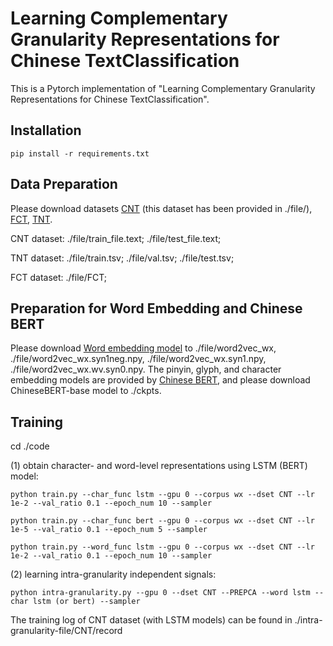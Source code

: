 # Learning Complementary Granularity Representations for Chinese TextClassification


This is a Pytorch implementation of "Learning Complementary Granularity Representations for Chinese TextClassification".


## Installation

`pip install -r requirements.txt`


## Data Preparation

Please download datasets [CNT](http://pan.baidu.com/s/1mgBTFOO) (this dataset has been provided in ./file/), [FCT](https://www.heywhale.com/mw/dataset/5d3a9c86cf76a600360edd04), [TNT](https://www.heywhale.com/mw/dataset/5dd645fca0cb22002c94e65d/file).

CNT dataset: ./file/train_file.text; ./file/test_file.text;

TNT dataset: ./file/train.tsv; ./file/val.tsv; ./file/test.tsv;

FCT dataset: ./file/FCT;

## Preparation for Word Embedding and Chinese BERT

Please download [Word embedding model](https://spaces.ac.cn/archives/4304) to ./file/word2vec_wx, ./file/word2vec_wx.syn1neg.npy, ./file/word2vec_wx.syn1.npy, ./file/word2vec_wx.wv.syn0.npy.
The pinyin, glyph, and character embedding models are provided by [Chinese BERT](https://arxiv.org/abs/2106.16038), and please download ChineseBERT-base model to ./ckpts.


## Training

cd ./code

(1) obtain character- and word-level representations using LSTM (BERT) model:

`python train.py --char_func lstm --gpu 0 --corpus wx --dset CNT --lr 1e-2 --val_ratio 0.1 --epoch_num 10 --sampler
 `
 
 `python train.py --char_func bert --gpu 0 --corpus wx --dset CNT --lr 1e-5 --val_ratio 0.1 --epoch_num 5 --sampler
 `
 
 `python train.py --word_func lstm --gpu 0 --corpus wx --dset CNT --lr 1e-2 --val_ratio 0.1 --epoch_num 10 --sampler
 `
 

(2) learning intra-granularity independent signals:

`python intra-granularity.py --gpu 0 --dset CNT --PREPCA --word lstm --char lstm (or bert) --sampler
 `
 
 The training log of CNT dataset (with LSTM models) can be found in ./intra-granularity-file/CNT/record
